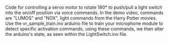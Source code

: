 Code for controlling a servo motor to rotate 180* to push/pull a light switch into the on/off position via voice commands.
In the demo video, commands are "LUMOS" and "NOX", light commands from the Harry Potter movies. 
Use the vr_sample_train.ino arduino file to train your microphone module to detect specific activation commands. 
using these commands, we then alter the arduino's state, as seen within the LightSwitch.ino file. 
